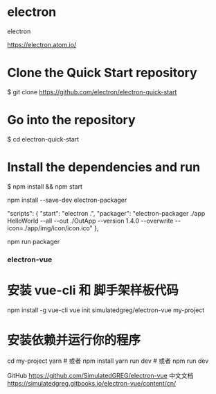 # electron

electron

https://electron.atom.io/

# Clone the Quick Start repository
$ git clone https://github.com/electron/electron-quick-start

# Go into the repository
$ cd electron-quick-start

# Install the dependencies and run
$ npm install && npm start

npm install --save-dev electron-packager

"scripts": {
  "start": "electron .",
  "packager": "electron-packager ./app HelloWorld --all --out ./OutApp --version 1.4.0 --overwrite --icon=./app/img/icon/icon.ico"
  },

npm run packager

### electron-vue

# 安装 vue-cli 和 脚手架样板代码
npm install -g vue-cli
vue init simulatedgreg/electron-vue my-project

# 安装依赖并运行你的程序
cd my-project
yarn # 或者 npm install
yarn run dev # 或者 npm run dev

GitHub
https://github.com/SimulatedGREG/electron-vue
中文文档
https://simulatedgreg.gitbooks.io/electron-vue/content/cn/
